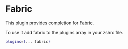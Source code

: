 # Fabric

This plugin provides completion for [Fabric](https://www.fabfile.org/).

To use it add fabric to the plugins array in your zshrc file.

```zsh
plugins=(... fabric)
```
